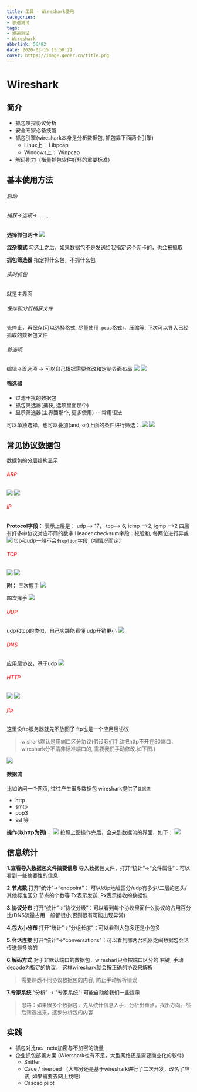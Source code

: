 ```yaml
---
title: 工具 - Wireshark使用
categories:
- 渗透测试
tags:
- 渗透测试
- Wireshark
abbrlink: 56492
date: 2020-03-15 15:50:21
cover: https://image.geoer.cn/title.png
---
```




<!-- more -->

# Wireshark

## 简介

- 抓包嗅探协议分析
- 安全专家必备技能
- 抓包引擎(wireshark本身是分析数据包, 抓包靠下面两个引擎)
    - Linux上： Libpcap
    - Windows上： Winpcap
- 解码能力（衡量抓包软件好坏的重要标准）


## 基本使用方法
###### 启动

###### 捕获->选项-> ... ... 
**选择抓包网卡**
<img src="https://image.geoer.cn/20200314214656188_15241.png" />

**混杂模式**
勾选上之后，如果数据包不是发送给我指定这个网卡的，也会被抓取

**抓包筛选器**
指定抓什么包，不抓什么包

###### 实时抓包
就是主界面

###### 保存和分析捕获文件
先停止，再保存(可以选择格式, 尽量使用`.pcap`格式)，压缩等, 下次可以导入已经抓取的数据包文件

###### 首选项
编辑->首选项   -> 可以自己根据需要修改和定制界面布局
<img src="https://image.geoer.cn/20200314215811593_19130.png" />
<img src="https://image.geoer.cn/20200314215743991_3733.png" />


#### 筛选器
- 过滤干扰的数据包
- 抓包筛选器(捕获, 选项里面那个)
- 显示筛选器(主界面那个, 更多使用)    -- 常用语法

可以单独选择，也可以叠加(and, or)上面的条件进行筛选：
<img src="https://image.geoer.cn/20200314220435486_29854.png" />
<img src="https://image.geoer.cn/20200314220819061_8554.png" />



## 常见协议数据包

数据包的分层结构显示

###### <font color=red>ARP</font>
<img src="https://image.geoer.cn/20200315135242728_2582.png" />
<img src="https://image.geoer.cn/20200315135851907_10980.png" />

###### <font color=red> IP</font>

**Protocol字段：** 表示上层是： udp--> 17， tcp--> 6, icmp -->2, igmp -->2
四层有好多中协议对应不同的数字
Header checksum字段：校验和, 每两位进行异或
<img src="https://image.geoer.cn/20200315141145151_10461.png" />
tcp和udp一般不会有`option`字段（视情况而定）


###### <font color=red> TCP</font>
<img src="https://image.geoer.cn/20200315141900321_8252.png" />
<img src="https://image.geoer.cn/20200315142047940_28399.png" />

**附：**
三次握手
<img src="https://image.geoer.cn/20200315142429852_2643.pn" />

四次挥手
<img src="https://image.geoer.cn/20200315142522647_28638.png" />

###### <font color=red> UDP </font>
udp和tcp的类似，自己实践能看懂
udp开销更小
<img src="https://image.geoer.cn/20200315142800334_28041.png" />


###### <font color=red> DNS </font>
应用层协议，基于udp
<img src="https://image.geoer.cn/20200315143306840_10579.png" />


###### <font color=red> HTTP </font>
<img src="https://image.geoer.cn/20200315143952274_22660.png" />
<img src="https://image.geoer.cn/20200315144406111_24695.png" />


###### <font color=red> ftp </font>
这里没ftp服务器就先不放图了
ftp也是一个应用层协议

>wishark默认是用端口区分协议(假设我们手动把http不开在80端口，wireshark分不清非标准端口的, 需要我们手动修改.如下图.)

<img src="https://image.geoer.cn/20200315144657089_4217.png" />




#### 数据流
比如访问一个网页, 往往产生很多数据包
wireshark提供了<code>数据流</code>

- http
- smtp
- pop3
- ssl 等

**操作(以http为例)：**
<img src="https://image.geoer.cn/20200315145059801_20372.png" />
按照上图操作完后，会来到数据流的界面，如下：
<img src="https://image.geoer.cn/20200315145205546_28877.png" />



## 信息统计

**1.查看导入数据包文件摘要信息**
导入数据包文件，打开“统计”->“文件属性”：可以看到一些摘要性的信息

**2.节点数**
打开“统计”->“endpoint”： 可以以ip地址区分/udp有多少/二层的包头/其他标准区分 节点的个数等
Tx表示发送, Rx表示接收的数据包

**3.协议分布**
打开“统计”->“协议分级”：可以看到每个协议里面什么协议的占用百分比(DNS流量占用一般都很小,否则很有可能出现异常)

**4.包大小分布**
打开“统计”->“分组长度”：可以看到大包多还是小包多

**5.会话连接**
打开“统计”->“conversations”：可以看到哪两台机器之间数据包会话传送最多啥的

**6.解码方式**
对于非默认端口的数据包，wiresharl只会按端口区分的
右键, 手动decode为指定的协议， 这样wireshark就会按正确的协议来解析

>需要熟悉不同协议数据包的内容, 防止手动解析错误

**7.专家系统**
“分析” -> "专家系统":  可能自动给我们一些提示

>思路：如果很多个数据包，先从统计信息入手，分析出重点，找出方向。然后筛选出来，逐步分析包的内容




## 实践
- 抓包对比nc、ncta加密与不加密的流量
- 企业抓包部署方案  (Wiershark也有不足，大型网络还是需要商业化的软件)
    - Sniffer
    - Cace / riverbed （大部分还是基于wireshark进行了二次开发，改名了应该, 如果需要去网上找吧）
    - Cascad pilot














